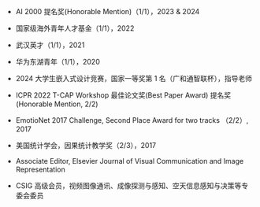 - AI 2000 提名奖(Honorable Mention)（1/1），2023 & 2024

- 国家级海外青年人才基金（1/1），2022

- 武汉英才（1/1），2021

- 华为东湖青年（1/1），2020

- 2024 大学生嵌入式设计竞赛，国家一等奖第 1 名（广和通智联杯），指导老师

- ICPR 2022 T-CAP Workshop 最佳论文奖(Best Paper Award) 提名奖(Honorable Mention, 2/2)

- EmotioNet 2017 Challenge, Second Place Award for two tracks （2/2）, 2017

- 美国统计学会，因果统计教学奖（2/3），2017

-   Associate Editor, Elsevier Journal of Visual Communication and Image Representation

-  CSIG 高级会员，视频图像通讯、成像探测与感知、空天信息感知与决策等专委会委员
